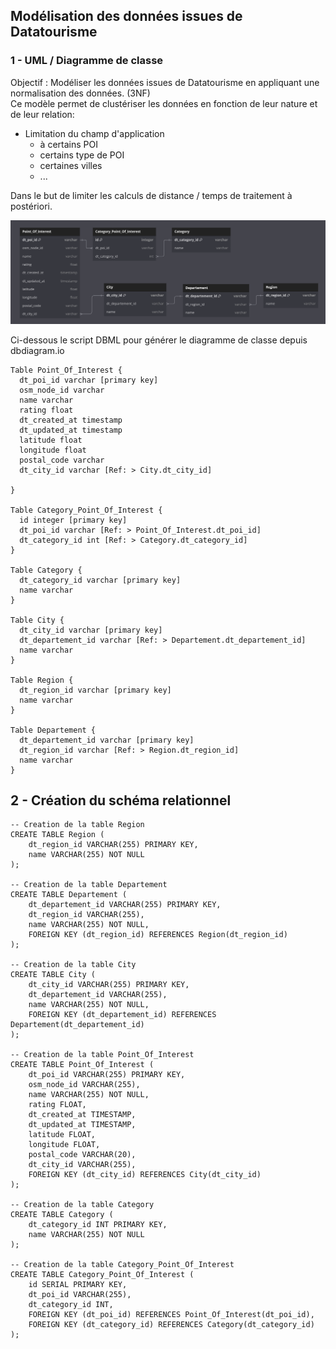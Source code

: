 ## Modélisation des données issues de Datatourisme

### 1 - UML / Diagramme de classe

Objectif : Modéliser les données issues de Datatourisme en appliquant une normalisation des données. (3NF)  
Ce modèle permet de clustériser les données en fonction de leur nature et de leur relation:
- Limitation du champ d'application 
  - à certains POI
  - certains type de POI
  - certaines villes
  - ...

Dans le but de limiter les calculs de distance / temps de traitement à postériori.

![Diagramme de classe](./images/uml_diagram.png)

Ci-dessous le script DBML pour générer le diagramme de classe depuis dbdiagram.io

```
Table Point_Of_Interest {
  dt_poi_id varchar [primary key]
  osm_node_id varchar
  name varchar
  rating float
  dt_created_at timestamp
  dt_updated_at timestamp
  latitude float
  longitude float
  postal_code varchar
  dt_city_id varchar [Ref: > City.dt_city_id]

}

Table Category_Point_Of_Interest {
  id integer [primary key]
  dt_poi_id varchar [Ref: > Point_Of_Interest.dt_poi_id]
  dt_category_id int [Ref: > Category.dt_category_id]
}

Table Category {
  dt_category_id varchar [primary key]
  name varchar
}

Table City {
  dt_city_id varchar [primary key]
  dt_departement_id varchar [Ref: > Departement.dt_departement_id]
  name varchar
}

Table Region {
  dt_region_id varchar [primary key]
  name varchar
}

Table Departement {
  dt_departement_id varchar [primary key]
  dt_region_id varchar [Ref: > Region.dt_region_id]
  name varchar
}

```

## 2 - Création du schéma relationnel

```
-- Creation de la table Region
CREATE TABLE Region (
    dt_region_id VARCHAR(255) PRIMARY KEY,
    name VARCHAR(255) NOT NULL
);

-- Creation de la table Departement
CREATE TABLE Departement (
    dt_departement_id VARCHAR(255) PRIMARY KEY,
    dt_region_id VARCHAR(255),
    name VARCHAR(255) NOT NULL,
    FOREIGN KEY (dt_region_id) REFERENCES Region(dt_region_id)
);

-- Creation de la table City
CREATE TABLE City (
    dt_city_id VARCHAR(255) PRIMARY KEY,
    dt_departement_id VARCHAR(255),
    name VARCHAR(255) NOT NULL,
    FOREIGN KEY (dt_departement_id) REFERENCES Departement(dt_departement_id)
);

-- Creation de la table Point_Of_Interest
CREATE TABLE Point_Of_Interest (
    dt_poi_id VARCHAR(255) PRIMARY KEY,
    osm_node_id VARCHAR(255),
    name VARCHAR(255) NOT NULL,
    rating FLOAT,
    dt_created_at TIMESTAMP,
    dt_updated_at TIMESTAMP,
    latitude FLOAT,
    longitude FLOAT,
    postal_code VARCHAR(20),
    dt_city_id VARCHAR(255),
    FOREIGN KEY (dt_city_id) REFERENCES City(dt_city_id)
);

-- Creation de la table Category
CREATE TABLE Category (
    dt_category_id INT PRIMARY KEY,
    name VARCHAR(255) NOT NULL
);

-- Creation de la table Category_Point_Of_Interest
CREATE TABLE Category_Point_Of_Interest (
    id SERIAL PRIMARY KEY,
    dt_poi_id VARCHAR(255),
    dt_category_id INT,
    FOREIGN KEY (dt_poi_id) REFERENCES Point_Of_Interest(dt_poi_id),
    FOREIGN KEY (dt_category_id) REFERENCES Category(dt_category_id)
);

